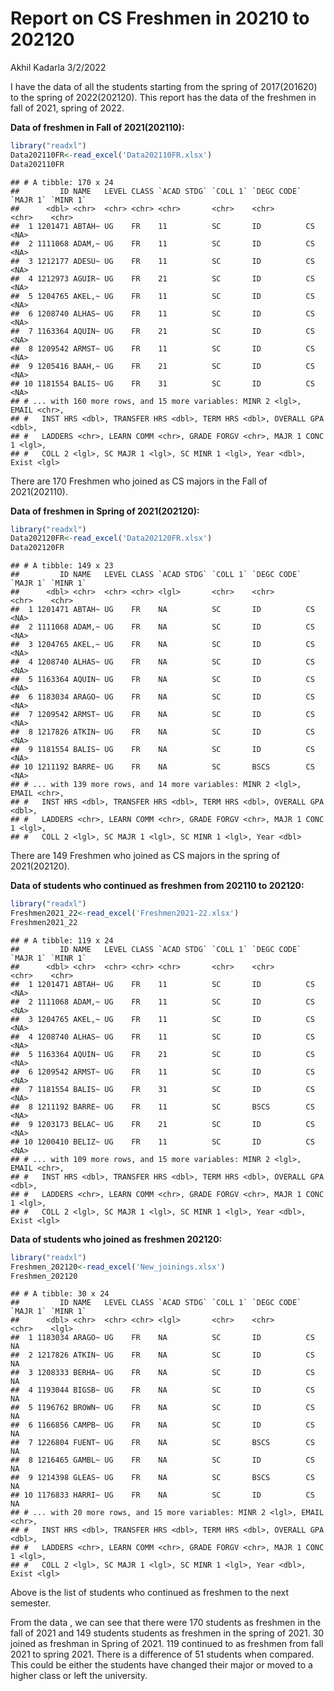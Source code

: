 Report on CS Freshmen in 20210 to 202120
================
Akhil Kadarla
3/2/2022

I have the data of all the students starting from the spring of
2017(201620) to the spring of 2022(202120). This report has the data of
the freshmen in fall of 2021, spring of 2022.

**Data of freshmen in Fall of 2021(202110):**

``` r
library("readxl")
Data202110FR<-read_excel('Data202110FR.xlsx')
Data202110FR
```

    ## # A tibble: 170 x 24
    ##         ID NAME   LEVEL CLASS `ACAD STDG` `COLL 1` `DEGC CODE` `MAJR 1` `MINR 1`
    ##      <dbl> <chr>  <chr> <chr> <chr>       <chr>    <chr>       <chr>    <chr>   
    ##  1 1201471 ABTAH~ UG    FR    11          SC       ID          CS       <NA>    
    ##  2 1111068 ADAM,~ UG    FR    11          SC       ID          CS       <NA>    
    ##  3 1212177 ADESU~ UG    FR    11          SC       ID          CS       <NA>    
    ##  4 1212973 AGUIR~ UG    FR    21          SC       ID          CS       <NA>    
    ##  5 1204765 AKEL,~ UG    FR    11          SC       ID          CS       <NA>    
    ##  6 1208740 ALHAS~ UG    FR    11          SC       ID          CS       <NA>    
    ##  7 1163364 AQUIN~ UG    FR    21          SC       ID          CS       <NA>    
    ##  8 1209542 ARMST~ UG    FR    11          SC       ID          CS       <NA>    
    ##  9 1205416 BAAH,~ UG    FR    21          SC       ID          CS       <NA>    
    ## 10 1181554 BALIS~ UG    FR    31          SC       ID          CS       <NA>    
    ## # ... with 160 more rows, and 15 more variables: MINR 2 <lgl>, EMAIL <chr>,
    ## #   INST HRS <dbl>, TRANSFER HRS <dbl>, TERM HRS <dbl>, OVERALL GPA <dbl>,
    ## #   LADDERS <chr>, LEARN COMM <chr>, GRADE FORGV <chr>, MAJR 1 CONC 1 <lgl>,
    ## #   COLL 2 <lgl>, SC MAJR 1 <lgl>, SC MINR 1 <lgl>, Year <dbl>, Exist <lgl>

There are 170 Freshmen who joined as CS majors in the Fall of
2021(202110).

**Data of freshmen in Spring of 2021(202120):**

``` r
library("readxl")
Data202120FR<-read_excel('Data202120FR.xlsx')
Data202120FR
```

    ## # A tibble: 149 x 23
    ##         ID NAME   LEVEL CLASS `ACAD STDG` `COLL 1` `DEGC CODE` `MAJR 1` `MINR 1`
    ##      <dbl> <chr>  <chr> <chr> <lgl>       <chr>    <chr>       <chr>    <chr>   
    ##  1 1201471 ABTAH~ UG    FR    NA          SC       ID          CS       <NA>    
    ##  2 1111068 ADAM,~ UG    FR    NA          SC       ID          CS       <NA>    
    ##  3 1204765 AKEL,~ UG    FR    NA          SC       ID          CS       <NA>    
    ##  4 1208740 ALHAS~ UG    FR    NA          SC       ID          CS       <NA>    
    ##  5 1163364 AQUIN~ UG    FR    NA          SC       ID          CS       <NA>    
    ##  6 1183034 ARAGO~ UG    FR    NA          SC       ID          CS       <NA>    
    ##  7 1209542 ARMST~ UG    FR    NA          SC       ID          CS       <NA>    
    ##  8 1217826 ATKIN~ UG    FR    NA          SC       ID          CS       <NA>    
    ##  9 1181554 BALIS~ UG    FR    NA          SC       ID          CS       <NA>    
    ## 10 1211192 BARRE~ UG    FR    NA          SC       BSCS        CS       <NA>    
    ## # ... with 139 more rows, and 14 more variables: MINR 2 <lgl>, EMAIL <chr>,
    ## #   INST HRS <dbl>, TRANSFER HRS <dbl>, TERM HRS <dbl>, OVERALL GPA <dbl>,
    ## #   LADDERS <chr>, LEARN COMM <chr>, GRADE FORGV <chr>, MAJR 1 CONC 1 <lgl>,
    ## #   COLL 2 <lgl>, SC MAJR 1 <lgl>, SC MINR 1 <lgl>, Year <dbl>

There are 149 Freshmen who joined as CS majors in the spring of
2021(202120).

**Data of students who continued as freshmen from 202110 to 202120:**

``` r
library("readxl")
Freshmen2021_22<-read_excel('Freshmen2021-22.xlsx')
Freshmen2021_22
```

    ## # A tibble: 119 x 24
    ##         ID NAME   LEVEL CLASS `ACAD STDG` `COLL 1` `DEGC CODE` `MAJR 1` `MINR 1`
    ##      <dbl> <chr>  <chr> <chr> <chr>       <chr>    <chr>       <chr>    <chr>   
    ##  1 1201471 ABTAH~ UG    FR    11          SC       ID          CS       <NA>    
    ##  2 1111068 ADAM,~ UG    FR    11          SC       ID          CS       <NA>    
    ##  3 1204765 AKEL,~ UG    FR    11          SC       ID          CS       <NA>    
    ##  4 1208740 ALHAS~ UG    FR    11          SC       ID          CS       <NA>    
    ##  5 1163364 AQUIN~ UG    FR    21          SC       ID          CS       <NA>    
    ##  6 1209542 ARMST~ UG    FR    11          SC       ID          CS       <NA>    
    ##  7 1181554 BALIS~ UG    FR    31          SC       ID          CS       <NA>    
    ##  8 1211192 BARRE~ UG    FR    11          SC       BSCS        CS       <NA>    
    ##  9 1203173 BELAC~ UG    FR    21          SC       ID          CS       <NA>    
    ## 10 1200410 BELIZ~ UG    FR    11          SC       ID          CS       <NA>    
    ## # ... with 109 more rows, and 15 more variables: MINR 2 <lgl>, EMAIL <chr>,
    ## #   INST HRS <dbl>, TRANSFER HRS <dbl>, TERM HRS <dbl>, OVERALL GPA <dbl>,
    ## #   LADDERS <chr>, LEARN COMM <chr>, GRADE FORGV <chr>, MAJR 1 CONC 1 <lgl>,
    ## #   COLL 2 <lgl>, SC MAJR 1 <lgl>, SC MINR 1 <lgl>, Year <dbl>, Exist <lgl>

**Data of students who joined as freshmen 202120:**

``` r
library("readxl")
Freshmen_202120<-read_excel('New_joinings.xlsx')
Freshmen_202120
```

    ## # A tibble: 30 x 24
    ##         ID NAME   LEVEL CLASS `ACAD STDG` `COLL 1` `DEGC CODE` `MAJR 1` `MINR 1`
    ##      <dbl> <chr>  <chr> <chr> <lgl>       <chr>    <chr>       <chr>    <lgl>   
    ##  1 1183034 ARAGO~ UG    FR    NA          SC       ID          CS       NA      
    ##  2 1217826 ATKIN~ UG    FR    NA          SC       ID          CS       NA      
    ##  3 1208333 BERHA~ UG    FR    NA          SC       ID          CS       NA      
    ##  4 1193044 BIGSB~ UG    FR    NA          SC       ID          CS       NA      
    ##  5 1196762 BROWN~ UG    FR    NA          SC       ID          CS       NA      
    ##  6 1166856 CAMPB~ UG    FR    NA          SC       ID          CS       NA      
    ##  7 1226804 FUENT~ UG    FR    NA          SC       BSCS        CS       NA      
    ##  8 1216465 GAMBL~ UG    FR    NA          SC       ID          CS       NA      
    ##  9 1214398 GLEAS~ UG    FR    NA          SC       BSCS        CS       NA      
    ## 10 1176833 HARRI~ UG    FR    NA          SC       ID          CS       NA      
    ## # ... with 20 more rows, and 15 more variables: MINR 2 <lgl>, EMAIL <chr>,
    ## #   INST HRS <dbl>, TRANSFER HRS <dbl>, TERM HRS <dbl>, OVERALL GPA <dbl>,
    ## #   LADDERS <chr>, LEARN COMM <chr>, GRADE FORGV <chr>, MAJR 1 CONC 1 <lgl>,
    ## #   COLL 2 <lgl>, SC MAJR 1 <lgl>, SC MINR 1 <lgl>, Year <dbl>, Exist <lgl>

Above is the list of students who continued as freshmen to the next
semester.

From the data , we can see that there were 170 students as freshmen in
the fall of 2021 and 149 students students as freshmen in the spring of
2021. 30 joined as freshman in Spring of 2021. 119 continued to as
freshmen from fall 2021 to spring 2021. There is a difference of 51
students when compared. This could be either the students have changed
their major or moved to a higher class or left the university.
